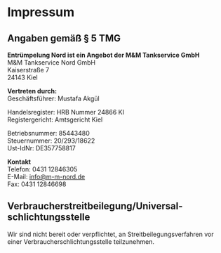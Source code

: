 # Impressum
## Angaben gemäß § 5 TMG

**Entrümpelung Nord ist ein Angebot der M&M Tankservice GmbH**<br>
M&M Tankservice Nord GmbH<br>Kaiserstraße 7<br> 24143 Kiel

**Vertreten durch:**<br>
Geschäftsführer: Mustafa Akgül

Handelsregister: HRB Nummer 24866 KI<br>
Registergericht: Amtsgericht Kiel<br>

Betriebsnummer: 85443480<br>
Steuernummer: 20/293/18622<br>
Ust-IdNr: DE357758817<br>

**Kontakt**<br>
Telefon: 0431 12846305<br>
E-Mail: info@m-m-nord.de<br>
Fax: 0431 12846698<br>

## Verbraucher­streit­beilegung/Universal­schlichtungs­stelle
Wir sind nicht bereit oder verpflichtet, an Streitbeilegungsverfahren vor einer Verbraucherschlichtungsstelle teilzunehmen.